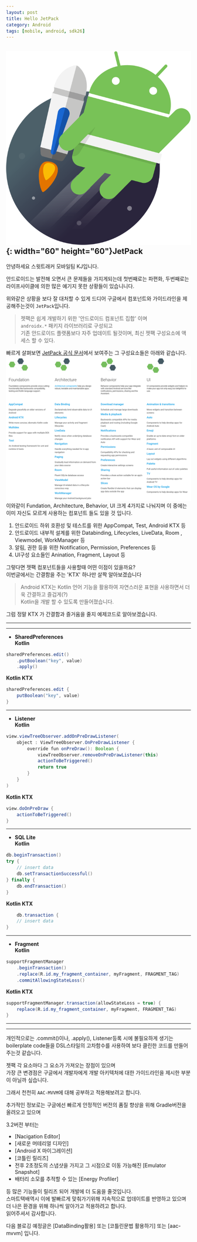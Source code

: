 ```yaml
---
layout: post
title: Hello JetPack
category: Android
tags: [mobile, android, sdk26]
---
```





## ![JetPack](/assets/images/jetpack-hero.svg){: width="60" height="60"}JetPack

안녕하세요 스윗트래커 모바일팀 KJ입니다.

안드로이드는 발전해 오면서 큰 문제들을 가지게되는데
첫번째로는 파편화, 두번째로는 라이프사이클에 의한 많은 예기지 못한 상황들이 있습니니다.

위와같은 상황을 보다 잘 대처할 수 있게  드디어 구글에서 컴포넌트와 가이드라인을 제공해주는것이
`JetPack`입니다.


>젯팩은 쉽게 개발하기 위한 '안드로이드 컴포넌트 집합' 이며<br/>
> `androidx.*` 패키지 라이브러리로 구성되고 <br/>
> 기존 안드로이드 플랫폼보다 자주 업데이트 될것이며, 최신 젯팩 구성요소에 액세스 할 수 있다. 


빠르게 살펴보면 [JetPack 공식 문서]에서 보여주는 그 구성요소들은 아래와 같습니다.
![components](/assets/images/jetpack-component.png)
이와같이 Fundation, Architecture, Behavior, UI 크게 4가지로 나눠지며 이 중에는 이미 자신도 모르게 사용하는 컴포넌트 들도 있을 것 입니다.<br/>
 
1. 안드로이드 하위 호환성 및 테스트를 위한 AppCompat, Test, Android KTX 등
2. 안드로이드 내부적 설계를 위한 Databinding, Lifecycles, LiveData, Room , Viewmodel, WorkManager 등
3. 알림, 권한 등을 위한 Notification, Permission, Preferences 등
4. UI구성 요소들인 Anination, Fragment, Layout 등

그렇다면 젯팩 컴포넌트들을 사용할때 어떤 이점이 있을까요?<br/>
이번글에서는 간결함을 주는 'KTX' 하나만 살짝 알아보겠습니다
> Android KTX는  Kotlin 언어 기능을 활용하여 자연스러운 표현을 사용하면서 더욱 간결하고 즐겁게(?)<br/> 
> Kotlin을 개발 할 수 있도록 만들어졌습니다.

그럼 정말 KTX 가 간결함과 즐거움을 줄지 예제코드로 알아보겠습니다.

----
----
* **SharedPreferences**<br/>
**Kotlin**
~~~java
sharedPreferences.edit()
    .putBoolean("key", value)
    .apply()
~~~ 
**Kotlin KTX**
~~~java
sharedPreferences.edit {
    putBoolean("key", value)
}
~~~

------
* **Listener**<br/>
**Kotlin**
~~~java
view.viewTreeObserver.addOnPreDrawListener(
    object : ViewTreeObserver.OnPreDrawListener {
        override fun onPreDraw(): Boolean {
            viewTreeObserver.removeOnPreDrawListener(this)
            actionToBeTriggered()
            return true
        }
    }
)
~~~ 
**Kotlin KTX**
~~~java
view.doOnPreDraw {
    actionToBeTriggered()
}
~~~

------
* **SQL Lite**<br/>
**Kotlin**
~~~java
db.beginTransaction()
try {
    // insert data
    db.setTransactionSuccessful()
} finally {
    db.endTransaction()
}
~~~ 
**Kotlin KTX**
~~~java
    db.transaction {
    // insert data
}
~~~

------
* **Fragment**<br/>
**Kotlin**
~~~java
supportFragmentManager
    .beginTransaction()
    .replace(R.id.my_fragment_container, myFragment, FRAGMENT_TAG)
    .commitAllowingStateLoss()
~~~ 
**Kotlin KTX**
~~~java
supportFragmentManager.transaction(allowStateLoss = true) {
    replace(R.id.my_fragment_container, myFragment, FRAGMENT_TAG)
}
~~~
----
----

개인적으로는 .commit()이나, .apply(), Listener등록 시에 불필요하게 생기는 boilerplate code들을  DSL스타일의 고차함수를 사용하여 보다 클린한 코드를 만들어주는것 같습니다. 

젯팩 각 요소마다 그 요소가 가져오는 장점이 있으며<br/>가장 큰 변경점은 구글에서 개발자에게 개발 아키텍처에 대한 가이드라인을 제시한 부분이 아닐까 싶습니다.

그래서 천천히 `AAC-MVVM`에 대해 공부하고 적용해보려고 합니다.

추가적인 정보로는 구글에선 빠르게 안정적인 버전의 품질 향상을 위해 Gradle버전을 올려오고 있으며 

3.2버전 부터는
* [Nacigation Editor]
* [새로운 머테리얼 디자인]
* [Android X 마이그레이션]
* [코틀린 릴리즈]
* 전후 2초정도의 스냅샷을 가지고 그 시점으로 이동 가능해진 [Emulator Snapshot]
* 배터리 소모를 추적할 수 있는 [Energy Profiler]

등 많은 기능들이 릴리즈 되어 개발에 더 도움을 줄것입니다.
<br/>스마트택배역시 이에 발빠르게 맞춰가기위해 지속적으로 업데이트를 반영하고 있으며
<br/>더 나은 환경을 위해 하나씩 알아가고 적용하려고 합니다.
<br/>읽어주셔서 감사합니다.

[JetPack 공식 문서]: https://developer.android.com/jetpack/ 

다음 블로깅 예정글은 [DataBinding활용] 또는 [코틀린문법 활용하기] 또는 [aac-mvvm] 입니다.
